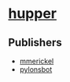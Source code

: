 # [hupper](https://pypi.org/project/hupper)



## Publishers
- [mmerickel](https://pypi.org/user/mmerickel)
- [pylonsbot](https://pypi.org/user/pylonsbot)

